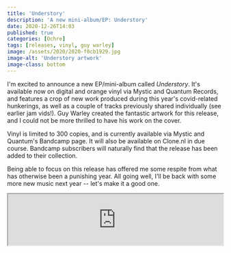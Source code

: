 ```yaml
---
title: 'Understory'
description: 'A new mini-album/EP: Understory'
date: 2020-12-26T14:03
published: true
categories: [Ochre]
tags: [releases, vinyl, guy warley]
image: /assets/2020/2020-f0cb1929.jpg
image-alt: 'Understory artwork'
image-class: bottom
---
```


I'm excited to announce a new EP/mini-album called <em>Understory</em>. It's available now on digital and orange vinyl via Mystic and Quantum Records, and features a crop of new work produced during this year's covid-related hunkerings, as well as a couple of tracks previously shared individually (see earlier jam vids!). Guy Warley created the fantastic artwork for this release, and I could not be more thrilled to have his work on the cover.

Vinyl is limited to 300 copies, and is currently available via Mystic and Quantum's Bandcamp page. It will also be available on Clone.nl in due course. Bandcamp subscribers will naturally find that the release has been added to their collection.

Being able to focus on this release has offered me some respite from what has otherwise been a punishing year. All going well, I'll be back with some more new music next year -- let's make it a good one.

<iframe style="width: 100%; height: 120px;" src="https://bandcamp.com/EmbeddedPlayer/album=2367681852/size=large/bgcol=ffffff/linkcol=EA5727/tracklist=false/artwork=small/transparent=true/"></iframe>
